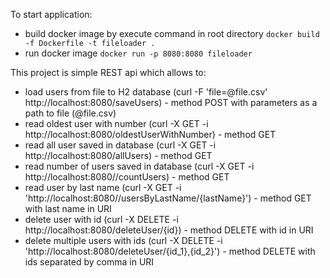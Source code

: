 To start application:
- build docker image by execute command in root directory `docker build -f Dockerfile -t fileloader .`
- run docker image `docker run -p 8080:8080 fileloader`

This project is simple REST api which allows to:
- load users from file to H2 database (curl -F 'file=@file.csv' http://localhost:8080/saveUsers) - method POST with parameters as a path to file (@file.csv)
- read oldest user with number (curl -X GET -i http://localhost:8080/oldestUserWithNumber) - method GET
- read all user saved in database (curl -X GET -i http://localhost:8080/allUsers) - method GET
- read number of users saved in database (curl -X GET -i http://localhost:8080//countUsers) - method GET
- read user by last name (curl -X GET -i 'http://localhost:8080//usersByLastName/{lastName}') - method GET with last name in URI
- delete user with id (curl -X DELETE -i http://localhost:8080/deleteUser/{id}) - method DELETE with id in URI
- delete multiple users with ids (curl -X DELETE -i 'http://localhost:8080/deleteUser/{id_1},{id_2}') - method DELETE with ids separated by comma in URI


